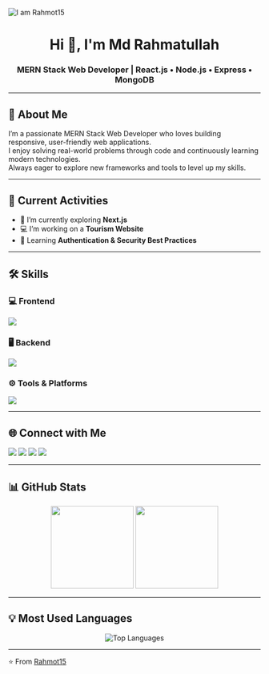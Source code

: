 <!-- Banner Image -->
![I am Rahmot15](https://i.ibb.co.com/1YBzL4RR/code-rahmot-1.png)

<h1 align="center">Hi 👋, I'm Md Rahmatullah</h1>
<h3 align="center">MERN Stack Web Developer | React.js • Node.js • Express • MongoDB</h3>

---

## 🚀 About Me
I’m a passionate MERN Stack Web Developer who loves building responsive, user-friendly web applications.  
I enjoy solving real-world problems through code and continuously learning modern technologies.  
Always eager to explore new frameworks and tools to level up my skills.

---

## 📌 Current Activities
- 🌱 I’m currently exploring **Next.js**  
- 💻 I’m working on a **Tourism Website**  
- 🔐 Learning **Authentication & Security Best Practices**  

---

## 🛠 Skills

### 💻 Frontend
<p align="left">
  <img src="https://skillicons.dev/icons?i=html,css,tailwind,bootstrap,js,react,nextjs" />
</p>

### 🖥 Backend
<p align="left">
  <img src="https://skillicons.dev/icons?i=nodejs,express,mongodb" />
</p>

### ⚙ Tools & Platforms
<p align="left">
  <img src="https://skillicons.dev/icons?i=git,github,vercel,netlify,postman" />
</p>

---

## 🌐 Connect with Me
<p align="left">
<a href="https://github.com/Rahmot15" target="_blank"><img src="https://img.shields.io/badge/GitHub-181717?style=for-the-badge&logo=github&logoColor=white" /></a>
<a href="https://www.linkedin.com/in/mdrahmatullah-dev" target="_blank"><img src="https://img.shields.io/badge/LinkedIn-0A66C2?style=for-the-badge&logo=linkedin&logoColor=white" /></a>
<a href="https://x.com/MdRahmatul59907" target="_blank"><img src="https://img.shields.io/badge/Twitter-1DA1F2?style=for-the-badge&logo=twitter&logoColor=white" /></a>
<a href="mailto:mdrahmatulla666@gmail.come"><img src="https://img.shields.io/badge/Email-D14836?style=for-the-badge&logo=gmail&logoColor=white" /></a>
</p>

---

## 📊 GitHub Stats
<p align="center">
  <img src="https://github-readme-stats.vercel.app/api?username=Rahmot15&show_icons=true&theme=radical" height="165"/>
  <img src="https://streak-stats.demolab.com?user=Rahmot15&theme=radical" height="165"/>
</p>

---

## 💡 Most Used Languages
<p align="center">
  <img src="https://github-readme-stats.vercel.app/api/top-langs/?username=Rahmot15&layout=compact&theme=radical" alt="Top Languages"/>
</p>

---

⭐️ From [Rahmot15](https://github.com/Rahmot15)
